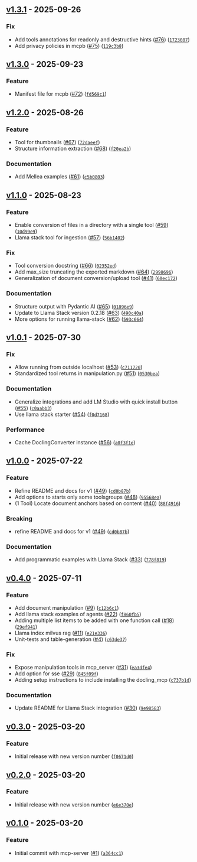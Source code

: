 ## [v1.3.1](https://github.com/docling-project/docling-mcp/releases/tag/v1.3.1) - 2025-09-26

### Fix

* Add tools annotations for readonly and destructive hints ([#76](https://github.com/docling-project/docling-mcp/issues/76)) ([`1723087`](https://github.com/docling-project/docling-mcp/commit/17230878070d15bb8545c882be0cf5640ee631b6))
* Add privacy policies in mcpb ([#75](https://github.com/docling-project/docling-mcp/issues/75)) ([`119c3b8`](https://github.com/docling-project/docling-mcp/commit/119c3b84e07e5e9fbfa311856af496943d49bc42))

## [v1.3.0](https://github.com/docling-project/docling-mcp/releases/tag/v1.3.0) - 2025-09-23

### Feature

* Manifest file for mcpb ([#72](https://github.com/docling-project/docling-mcp/issues/72)) ([`fd569c1`](https://github.com/docling-project/docling-mcp/commit/fd569c19ebe9b549d01be2ee52df364711f48174))

## [v1.2.0](https://github.com/docling-project/docling-mcp/releases/tag/v1.2.0) - 2025-08-26

### Feature

* Tool for thumbnails ([#67](https://github.com/docling-project/docling-mcp/issues/67)) ([`72daeef`](https://github.com/docling-project/docling-mcp/commit/72daeef3bcc88a6894aea7728aad5372a2e0e2e2))
* Structure information extraction ([#68](https://github.com/docling-project/docling-mcp/issues/68)) ([`f20ea2b`](https://github.com/docling-project/docling-mcp/commit/f20ea2b8ec910c824724c68ae40e093f7329a3ba))

### Documentation

* Add Mellea examples ([#61](https://github.com/docling-project/docling-mcp/issues/61)) ([`c5b0803`](https://github.com/docling-project/docling-mcp/commit/c5b08030c21c08602f6e7fcd6a6157d5ed117d94))

## [v1.1.0](https://github.com/docling-project/docling-mcp/releases/tag/v1.1.0) - 2025-08-23

### Feature

* Enable conversion of files in a directory with a single tool ([#59](https://github.com/docling-project/docling-mcp/issues/59)) ([`10d99e9`](https://github.com/docling-project/docling-mcp/commit/10d99e9fbef00e486bce42a02f6b454f81b1b725))
* Llama stack tool for ingestion ([#57](https://github.com/docling-project/docling-mcp/issues/57)) ([`56b1402`](https://github.com/docling-project/docling-mcp/commit/56b1402e50328f06fbb83394ddcc956bac71102f))

### Fix

* Tool conversion docstring ([#66](https://github.com/docling-project/docling-mcp/issues/66)) ([`02352ed`](https://github.com/docling-project/docling-mcp/commit/02352ed838f4c52333a91818ca83bb75e03141e2))
* Add max_size truncating the exported markdown ([#64](https://github.com/docling-project/docling-mcp/issues/64)) ([`2998696`](https://github.com/docling-project/docling-mcp/commit/2998696db4ddaa3a9ec7f195aaaad9b1de5a1be3))
* Generalization of document conversion/upload tool ([#41](https://github.com/docling-project/docling-mcp/issues/41)) ([`60ec172`](https://github.com/docling-project/docling-mcp/commit/60ec172b5a122453cd202ba447915a8e470f191a))

### Documentation

* Structure output with Pydantic AI ([#65](https://github.com/docling-project/docling-mcp/issues/65)) ([`01896e9`](https://github.com/docling-project/docling-mcp/commit/01896e9f01783238c0af60cb038a51892569c44e))
* Update to Llama Stack version 0.2.18 ([#63](https://github.com/docling-project/docling-mcp/issues/63)) ([`490c40a`](https://github.com/docling-project/docling-mcp/commit/490c40ac97fb2a139a7b24f0c42d0a6eb64eae78))
* More options for running llama-stack ([#62](https://github.com/docling-project/docling-mcp/issues/62)) ([`593c664`](https://github.com/docling-project/docling-mcp/commit/593c664eb32fd35a1dab40d73988991e22836df1))

## [v1.0.1](https://github.com/docling-project/docling-mcp/releases/tag/v1.0.1) - 2025-07-30

### Fix

* Allow running from outside localhost ([#53](https://github.com/docling-project/docling-mcp/issues/53)) ([`c711720`](https://github.com/docling-project/docling-mcp/commit/c71172005c14201bf4837774c8e91ef44cc90f02))
* Standardized tool returns in manipulation.py ([#51](https://github.com/docling-project/docling-mcp/issues/51)) ([`0530bea`](https://github.com/docling-project/docling-mcp/commit/0530beaffb9ad02695bf2d99702872bc7eef4cdd))

### Documentation

* Generalize integrations and add LM Studio with quick install button ([#55](https://github.com/docling-project/docling-mcp/issues/55)) ([`c0aabb3`](https://github.com/docling-project/docling-mcp/commit/c0aabb3465dbe32c4dec061dea287f20820797bd))
* Use llama stack starter ([#54](https://github.com/docling-project/docling-mcp/issues/54)) ([`f0d7168`](https://github.com/docling-project/docling-mcp/commit/f0d7168903927127d5e7c6cb4b9215adebeec6f0))

### Performance

* Cache DoclingConverter instance ([#56](https://github.com/docling-project/docling-mcp/issues/56)) ([`a0f3f1e`](https://github.com/docling-project/docling-mcp/commit/a0f3f1e3147b4267aa68cc1ede616bdbf216f5ce))

## [v1.0.0](https://github.com/docling-project/docling-mcp/releases/tag/v1.0.0) - 2025-07-22

### Feature

* Refine README and docs for v1 ([#49](https://github.com/docling-project/docling-mcp/issues/49)) ([`cd0b87b`](https://github.com/docling-project/docling-mcp/commit/cd0b87b5186fa7bda0f3d171a5a3a645f4b0500f))
* Add options to starts only some toolsgroups ([#48](https://github.com/docling-project/docling-mcp/issues/48)) ([`95568ea`](https://github.com/docling-project/docling-mcp/commit/95568ead2fb0e62b5d0591aebf3195a5c7958c45))
* (1 Tool) Locate document anchors based on content ([#40](https://github.com/docling-project/docling-mcp/issues/40)) ([`88f4916`](https://github.com/docling-project/docling-mcp/commit/88f491616da52f03760ba9bdcf52b67d68bd7549))

### Breaking

* refine README and docs for v1 ([#49](https://github.com/docling-project/docling-mcp/issues/49)) ([`cd0b87b`](https://github.com/docling-project/docling-mcp/commit/cd0b87b5186fa7bda0f3d171a5a3a645f4b0500f))

### Documentation

* Add programmatic examples with Llama Stack ([#33](https://github.com/docling-project/docling-mcp/issues/33)) ([`778f819`](https://github.com/docling-project/docling-mcp/commit/778f819f3074627bcc9a7b6650df53036561f4c7))

## [v0.4.0](https://github.com/docling-project/docling-mcp/releases/tag/v0.4.0) - 2025-07-11

### Feature

* Add document manipulation ([#9](https://github.com/docling-project/docling-mcp/issues/9)) ([`c12b6c1`](https://github.com/docling-project/docling-mcp/commit/c12b6c1ff6cf357eabe566ca2f63779c7420bdd4))
* Add llama stack examples of agents ([#22](https://github.com/docling-project/docling-mcp/issues/22)) ([`f860fb5`](https://github.com/docling-project/docling-mcp/commit/f860fb5177bca295c58bfcfe6e86ced6294e0451))
* Adding multiple list items to be added with one function call ([#18](https://github.com/docling-project/docling-mcp/issues/18)) ([`29ef941`](https://github.com/docling-project/docling-mcp/commit/29ef941e598e4cdff46f4d34eea5d272392acd9d))
* Llama index milvus rag ([#11](https://github.com/docling-project/docling-mcp/issues/11)) ([`e21e336`](https://github.com/docling-project/docling-mcp/commit/e21e3365bac46b8b7f0c72405a183ddad8986fca))
* Unit-tests and table-generation ([#4](https://github.com/docling-project/docling-mcp/issues/4)) ([`c63de37`](https://github.com/docling-project/docling-mcp/commit/c63de37819adfbd7416f8648c4b1d487b16e4cfb))

### Fix

* Expose manipulation tools in mcp_server ([#31](https://github.com/docling-project/docling-mcp/issues/31)) ([`ea3dfe4`](https://github.com/docling-project/docling-mcp/commit/ea3dfe4dcf1ff1a6c726b5885a17c6dfc4908251))
* Add option for sse ([#29](https://github.com/docling-project/docling-mcp/issues/29)) ([`845f09f`](https://github.com/docling-project/docling-mcp/commit/845f09f1358db5113a6d6456077873234305da39))
* Adding setup instructions to include installing the docling_mcp ([`c737b1d`](https://github.com/docling-project/docling-mcp/commit/c737b1dedfd36fc8d0338563144d8b7454af23b4))

### Documentation

* Update README for Llama Stack integration ([#30](https://github.com/docling-project/docling-mcp/issues/30)) ([`9e98583`](https://github.com/docling-project/docling-mcp/commit/9e98583d5e06b65f67e5128d14c6125e47f16c42))

## [v0.3.0](https://github.com/docling-project/docling-mcp/releases/tag/v0.3.0) - 2025-03-20

### Feature

* Initial release with new version number ([`f0671d0`](https://github.com/docling-project/docling-mcp/commit/f0671d070cfb32e2500453b7e693b6cd305829bd))

## [v0.2.0](https://github.com/docling-project/docling-mcp/releases/tag/v0.2.0) - 2025-03-20

### Feature

* Initial release with new version number ([`e6e370e`](https://github.com/docling-project/docling-mcp/commit/e6e370e30c3f5d7f5eda903fe7f56c25d531b13c))

## [v0.1.0](https://github.com/docling-project/docling-mcp/releases/tag/v0.1.0) - 2025-03-20

### Feature

* Initial commit with mcp-server ([#1](https://github.com/docling-project/docling-mcp/issues/1)) ([`a364cc1`](https://github.com/docling-project/docling-mcp/commit/a364cc12c15f36d55785b5498e7fc611991ce394))
